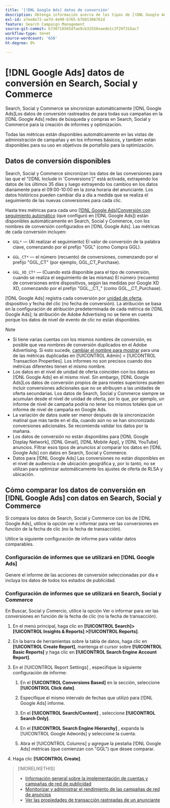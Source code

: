 ```yaml
---
title: '[!DNL Google Ads] datos de conversión'
description: Obtenga información acerca de los tipos de [!DNL Google Ads]Datos de conversión no rastreados disponibles en en Search, Social y Commerce.
exl-id: a7ee8e72-aa7d-4e90-b765-b7b01308762d
feature: Search Campaign Management
source-git-commit: b730716565dfae9cb32556eaede1c3f29f316ac7
workflow-type: tm+mt
source-wordcount: '658'
ht-degree: 0%

---
```


# [!DNL Google Ads] datos de conversión en Search, Social y Commerce

Search, Social y Commerce se sincronizan automáticamente [!DNL Google Ads]Los datos de conversión rastreados de para todas sus campañas en la [!DNL Google Ads] redes de búsqueda y compras en Search, Social y Commerce para la creación de informes y optimización.

Todas las métricas están disponibles automáticamente en las vistas de administración de campañas y en los informes básicos, y también están disponibles para su uso en objetivos de portafolio para la optimización.

## Datos de conversión disponibles

Search, Social y Commerce sincronizan los datos de las conversiones para las que el &quot;[!DNL Include in 'Conversions']&quot; está activada, extrayendo los datos de los últimos 35 días y luego extrayendo los cambios en los datos diariamente para el 09:00-10:00 en la zona horaria del anunciante. Los datos históricos pueden cambiar día a día a medida que se realiza el seguimiento de las nuevas conversiones para cada clic.

Hasta tres métricas para cada uno [[!DNL Google Ads]Conversión con seguimiento automático](https://support.google.com/google-ads/answer/4677036) (que configuró en [!DNL Google Ads]) están disponibles automáticamente en Search, Social y Commerce, con los nombres de conversión configurados en [!DNL Google Ads]. Las métricas de cada conversión incluyen:

* `GGL*` — (Al realizar el seguimiento) El valor de conversión de la palabra clave, comenzando por el prefijo &quot;GGL&quot; (como Compra GGL).

* `GGL_CT*` — el número (recuento) de conversiones, comenzando por el prefijo &quot;GGL_CT&quot; (por ejemplo, GGL_CT_Purchase).

* `GGL_XD_CT*` — (Cuando está disponible para el tipo de conversión, cuando se realiza el seguimiento de las mismas) El número (recuento) de conversiones entre dispositivos, según las medidas por Google XD XD, comenzando por el prefijo &quot;GGL__CT_&quot; (como GGL__CT_Purchase).

[!DNL Google Ads] registra cada conversión por [unidad de oferta](/help/search-social-commerce/glossary.md#a-b), dispositivo y fecha del clic (no fecha de conversión). La atribución se basa en la configuración de atribución predeterminada de cada métrica de [!DNL Google Ads]; la atribución de Adobe Advertising no se tiene en cuenta porque los datos de nivel de evento de clic no están disponibles.

>[!NOTE]
>
>* Si tiene varias cuentas con los mismos nombres de conversión, es posible que vea nombres de conversión duplicados en el Adobe Advertising. Si esto sucede, [cambiar el nombre para mostrar](/help/search-social-commerce/admin/transaction-properties/transaction-property-edit-display-name.md) para una de las métricas duplicadas en [!UICONTROL Admin] > [!UICONTROL Transaction Properties]. Los informes no son precisos cuando dos métricas diferentes tienen el mismo nombre.
>* Los datos en el nivel de unidad de oferta coinciden con los datos en [!DNL Google Ads] en el mismo nivel. Sin embargo, [!DNL Google Ads]Los datos de conversión propios de para niveles superiores pueden incluir conversiones adicionales que no se atribuyen a las unidades de oferta secundarias. Los datos de Search, Social y Commerce siempre se acumulan desde el nivel de unidad de oferta, por lo que, por ejemplo, un informe de nivel de campaña podría no tener los mismos totales que un informe de nivel de campaña en Google Ads.
>* La variación de datos suele ser menor después de la sincronización matinal que más tarde en el día, cuando aún no se han sincronizado conversiones adicionales. Se recomienda validar los datos por la mañana.
>* Los datos de conversión no están disponibles para [!DNL Google Display Network], [!DNL Gmail], [!DNL Mobile App], y [!DNL YouTube] anuncios. Filtrar esos tipos de anuncios al comparar los datos en [!DNL Google Ads] con datos en Search, Social y Commerce.
>* Datos para [!DNL Google Ads] Las conversiones no están disponibles en el nivel de audiencia o de ubicación geográfica y, por lo tanto, no se utilizan para optimizar automáticamente los ajustes de oferta de RLSA y ubicación.

## Cómo comparar los datos de conversión en [!DNL Google Ads] con datos en Search, Social y Commerce

Si compara los datos de Search, Social y Commerce con los de [!DNL Google Ads], utilice la opción ver o informar para ver las conversiones en función de la fecha de clic (no la fecha de transacción).

Utilice la siguiente configuración de informe para validar datos comparables.

### Configuración de informes que se utilizará en [!DNL Google Ads]

Genere el informe de las acciones de conversión seleccionadas por día e incluya los datos de todos los estados de publicidad.

<!-- 

1. In the main toolbar, select **[!DNL Reports] > [!DNL Report]**.

1. Select **[!DNL + Custom] > [!DNL Table]**.

1. From the left pane, specify the rows and columns in the report:
   
   1. Search for the **[!DNL Day]** field and it drag to the [!DNL Row] section.

   1. Search for the **[!DNL All conv].** field and it drag to the [!DNL Column] section.

   1. Search for the **[!DNL Conversion action]** field and it drag to the [!DNL Column] section.

1. In the report settings toolbar, select **[!DNL Filter] > [!DNL Ad status]**, and then select all boxes.

1. In the report settings toolbar, select **[!DNL Download] > [!DNL Excel .csv]**.

-->

### Configuración de informes que se utilizará en Search, Social y Commerce

En Buscar, Social y Comercio, utilice la opción Ver o informar para ver las conversiones en función de la fecha de clic (no la fecha de transacción).

1. En el menú principal, haga clic en **[!UICONTROL Search]> [!UICONTROL Insights & Reports] >[!UICONTROL Reports]**.

1. En la barra de herramientas sobre la tabla de datos, haga clic en **[!UICONTROL Create Report]**, mantenga el cursor sobre **[!UICONTROL Basic Reports]** y haga clic en **[!UICONTROL Search Engine Account Report]**.

1. En el [!UICONTROL Report Settings] , especifique la siguiente configuración de informe:

   1. En el **[!UICONTROL Conversions Based]** en la sección, seleccione **[!UICONTROL Click date]**.

   1. Especifique el mismo intervalo de fechas que utilizó para [!DNL Google Ads] informe.

   1. En el **[!UICONTROL Search/Content]** , seleccione **[!UICONTROL Search Only]**.

   1. En el **[!UICONTROL Search Engine Hierarchy]** , expanda la [!UICONTROL Google Adwords] y seleccione la cuenta.

   1. Abra el [!UICONTROL Columns] y agregue la pestaña [!DNL Google Ads] métricas (que comienzan con &quot;GGL&quot;) que desee comparar.

1. Haga clic **[!UICONTROL Create]**.

>[!MORELIKETHIS]
>
>* [Información general sobre la implementación de cuentas y campañas de red de publicidad](campaign-implemention-overview.md)
>* [Monitorizar y administrar el rendimiento de las campañas de red de anuncios](monitor-performance-campaigns.md)
>* [Ver las propiedades de transacción rastreadas de un anunciante](/help/search-social-commerce/admin/transaction-properties/transaction-property-view-tracked.md)
